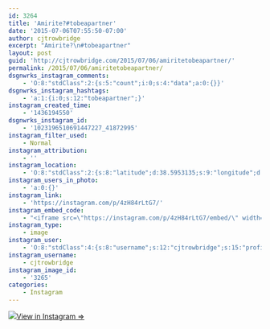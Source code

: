 ```yaml
---
id: 3264
title: 'Amirite?#tobeapartner'
date: '2015-07-06T07:55:50-07:00'
author: cjtrowbridge
excerpt: "Amirite?\n#tobeapartner"
layout: post
guid: 'http://cjtrowbridge.com/2015/07/06/amiritetobeapartner/'
permalink: /2015/07/06/amiritetobeapartner/
dsgnwrks_instagram_comments:
    - 'O:8:"stdClass":2:{s:5:"count";i:0;s:4:"data";a:0:{}}'
dsgnwrks_instagram_hashtags:
    - 'a:1:{i:0;s:12:"tobeapartner";}'
instagram_created_time:
    - '1436194550'
dsgnwrks_instagram_id:
    - '1023196510691447227_41872995'
instagram_filter_used:
    - Normal
instagram_attribution:
    - ''
instagram_location:
    - 'O:8:"stdClass":2:{s:8:"latitude";d:38.5953135;s:9:"longitude";d:-121.4153622;}'
instagram_users_in_photo:
    - 'a:0:{}'
instagram_link:
    - 'https://instagram.com/p/4zH84rLtG7/'
instagram_embed_code:
    - "<iframe src=\"https://instagram.com/p/4zH84rLtG7/embed/\" width=\"612\" height=\"710\" frameborder=\"0\" scrolling=\"no\" allowtransparency=\"true\"></iframe>\n"
instagram_type:
    - image
instagram_user:
    - 'O:8:"stdClass":4:{s:8:"username";s:12:"cjtrowbridge";s:15:"profile_picture";s:107:"https://igcdn-photos-g-a.akamaihd.net/hphotos-ak-xap1/t51.2885-19/11205819_940973412608942_1083705953_a.jpg";s:2:"id";s:8:"41872995";s:9:"full_name";s:13:"CJ Trowbridge";}'
instagram_username:
    - cjtrowbridge
instagram_image_id:
    - '3265'
categories:
    - Instagram
---
```


[![](http://blog.cjtrowbridge.com/wp-content/uploads/2015/07/11376131_957909710896712_1685538128_n.jpg)](https://instagram.com/p/4zH84rLtG7/)[View in Instagram ⇒](https://instagram.com/p/4zH84rLtG7/)